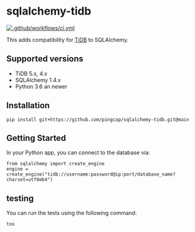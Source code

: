 # sqlalchemy-tidb

[![.github/workflows/ci.yml](https://github.com/pingcap/sqlalchemy-tidb/actions/workflows/ci.yml/badge.svg)](https://github.com/pingcap/sqlalchemy-tidb/actions/workflows/ci.yml)

This adds compatibility for [TiDB](https://github.com/pingcap/tidb) to SQLAlchemy.

## Supported versions

- TiDB 5.x, 4.x
- SQLAlchemy 1.4.x
- Python 3.6 an newer

## Installation

```
pip install git+https://github.com/pingcap/sqlalchemy-tidb.git@main
```

## Getting Started

In your Python app, you can connect to the database via:

```
from sqlalchemy import create_engine
engine = create_engine("tidb://username:password@ip:port/database_name?charset=utf8mb4")
```

## testing

You can run the tests using the following command:

```
tox
```